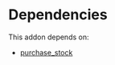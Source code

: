 # Dependencies

This addon depends on:

- [purchase_stock](../../../../../oca-ocb-warehouse/odoo-bringout-oca-ocb-purchase_stock)
